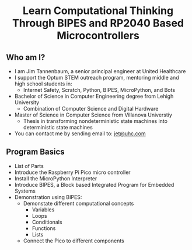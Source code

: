 
# <center>Learn Computational Thinking Through BIPES and RP2040 Based Microcontrollers</center>

## Who am I?

* I am Jim Tannenbaum, a senior principal engineer at United Healthcare
* I support the Optum STEM outreach program, mentoring middle and high school students in:
    * Internet Safety, Scratch, Python, BIPES, MicroPython, and Bots
* Bachelor of Science in Computer Engineering degree from Lehigh University
    * Combination of Computer Science and Digital Hardware
* Master of Science in Computer Science from Villanova Universtiy
    * Thesis in transforming nondeterministic state machines into deterministic state machines
* You can contact me by sending email to: <a href="mailto:jet@uhc.com">jet@uhc.com</a>

## Program Basics

* List of Parts
* Introduce the Raspberry Pi Pico micro controller
* Install the MicroPython Interpreter
* Introduce BIPES, a Block based Integrated Program for Embedded Systems
* Demonstration using BIPES:
    * Demonstate different computational concepts
         * Variables
         * Loops
         * Conditionals
         * Functions
         * Lists
    * Connect the Pico to different components
